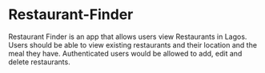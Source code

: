 # Restaurant-Finder
Restaurant Finder is an app that allows users view Restaurants in Lagos. Users should be able to view existing restaurants and their location and the meal they have. Authenticated users would be allowed to add, edit and delete restaurants.
